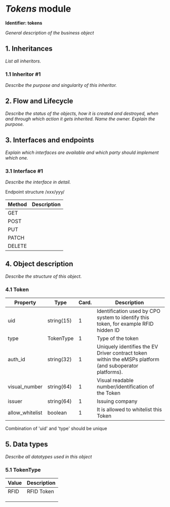 # _Tokens_ module

**Identifier: tokens**

*General description of the business object*



## 1. Inheritances

*List all inheritors.*

### 1.1 Inheritor #1

*Describe the purpose and singularity of this inheritor.*



## 2. Flow and Lifecycle

*Describe the status of the objects, how it is created and destroyed,
when and through which action it gets inherited. Name the owner. Explain
the purpose.*




## 3. Interfaces and endpoints

*Explain which interfaces are available and which party should implement
which one.*


### 3.1 Interface #1

*Describe the interface in detail.*

Endpoint structure /xxx/yyy/

| Method   | Description                                          |
| -------- | ---------------------------------------------------- |
| GET      |                                                      |
| POST     |                                                      |
| PUT      |                                                      |
| PATCH    |                                                      |
| DELETE   |                                                      |




## 4. Object description

*Describe the structure of this object.*

### 4.1 Token

| Property        | Type          | Card. | Description                                                                           |
|-----------------|---------------|-------|---------------------------------------------------------------------------------------|
| uid             | string(15)    | 1     | Identification used by CPO system to identify this token, for example RFID hidden ID  |
| type            | TokenType     | 1     | Type of the token                                                                     |
| auth_id         | string(32)    | 1     | Uniquely identifies the EV Driver contract token within the eMSPs platform (and suboperator platforms).  |
| visual_number   | string(64)    | 1     | Visual readable number/identification of the Token                                    |
| issuer          | string(64)    | 1     | Issuing company                                                                       |
| allow_whitelist | boolean       | 1     | It is allowed to whitelist this Token                                                 |

Combination of 'uid' and 'type' should be unique


## 5. Data types

*Describe all datatypes used in this object*

### 5.1 TokenType

| Value        | Description                                          |
| ------------ | ---------------------------------------------------- |
| RFID         | RFID Token                                           |
|              |                                                      |
|              |                                                      |
|              |                                                      |

